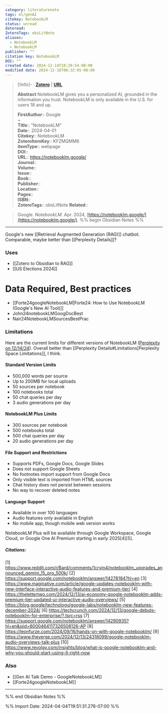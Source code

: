 ```yaml
---
category: literaturenote
tags: ml/genAI
citekey: NotebookLM
status: unread
dateread: 
ZoteroTags: obsLitNote
aliases:
  - NotebookLM
  - NotebookLM
publisher: ""
citation key: NotebookLM
DOI: ""
created date: 2024-12-14T18:29:54-08:00
modified date: 2024-12-18T08:32:05-08:00
---
```


> [!info]- : [**Zotero**](zotero://select/library/items/KFZMQMM6)   | [**URL**](https://notebooklm.google/)
>
> 
> **Abstract**
> NotebookLM gives you a personalized AI, grounded in the information you trust. NotebookLM is only available in the U.S. for users 18 and up.
> 
> 
> **FirstAuthor**:: Google  
~    
> **Title**:: "NotebookLM"  
> **Date**:: 2024-04-01  
> **Citekey**:: NotebookLM  
> **ZoteroItemKey**:: KFZMQMM6  
> **itemType**:: webpage  
> **DOI**::   
> **URL**:: https://notebooklm.google/  
> **Journal**::   
> **Volume**::   
> **Issue**::   
> **Book**::   
> **Publisher**::   
> **Location**::    
> **Pages**::   
> **ISBN**::   
> **ZoteroTags**:: obsLitNote
>**Related**:: 

> Google. _NotebookLM_. Apr. 2024, [https://notebooklm.google/](https://notebooklm.google/).
%% begin Obsidian Notes %%
___

Google's new [[Retrieval Augmented Generation (RAG)]] chatbot. Comparable, maybe better than [[Perplexity Details]]?
### Uses
- [[Zotero to Obsidian to RAG]]
- [[US Elections 2024]]
# Data Required, Best practices
- [[Forte24googleNotebookLM|Forte24: How to Use NotebookLM (Google's New AI Tool)]] 
- John24notebookLMGoogDocBest
- Nair24NotebookLMSourcesBestPrac
### Limitations
Here are the current limits for different versions of NotebookLM ([Perplexity on 12/14/24](https://www.perplexity.ai/search/i-have-a-onedrive-personal-acc-iznGMCQMQsGA0LivBMkFqw#7)). Overall better than [[Perplexity Details#Limitations|Perplexity Space Limitations]], I think.
#### Standard Version Limits
- 500,000 words per source
- Up to 200MB for local uploads
- 50 sources per notebook
- 100 notebooks total
- 50 chat queries per day
- 3 audio generations per day
#### NotebookLM Plus Limits
- 300 sources per notebook
- 500 notebooks total
- 500 chat queries per day
- 20 audio generations per day
#### File Support and Restrictions
- Supports PDFs, Google Docs, Google Slides
- Does not support Google Sheets
- No footnotes import support from Google Docs
- Only visible text is imported from HTML sources
- Chat history does not persist between sessions
- No way to recover deleted notes
#### Language Support
- Available in over 100 languages
- Audio features only available in English
- No mobile app, though mobile web version works

NotebookLM Plus will be available through Google Workspace, Google Cloud, or Google One AI Premium starting in early 2025[4][5].
##### Citations:
[1] https://www.reddit.com/r/Bard/comments/1cryin4/notebooklm_upgrades_announced_gemini_15_pro_500k/
[2] https://support.google.com/notebooklm/answer/14278184?hl=en
[3] https://www.maginative.com/article/google-updates-notebooklm-with-new-interface-interactive-audio-features-and-premium-tier/
[4] https://thelettertwo.com/2024/12/13/ai-economy-google-notebooklm-adds-premium-tier-updated-ui-interactive-audio-overviews/
[5] https://blog.google/technology/google-labs/notebooklm-new-features-december-2024/
[6] https://techcrunch.com/2024/12/13/google-debuts-notebooklm-for-enterprise/?.tsrc=rss
[7] https://support.google.com/notebooklm/answer/14290935?hl=en&sjid=6000464117326508126-AP
[8] https://leonfurze.com/2024/09/16/hands-on-with-google-notebooklm/
[9] https://www.theverge.com/2024/12/13/24318099/google-notebooklm-audio-overviews-talk-plus
[10] https://www.revolgy.com/insights/blog/what-is-google-notebooklm-and-why-you-should-start-using-it-right-now

### Also
- [[Gen AI Talk Demo - GoogleNotebookLM]]
- [[Forte24googleNotebookLM]]
___
%% end Obsidian Notes %%



%% Import Date: 2024-04-04T19:51:31.276-07:00 %%
